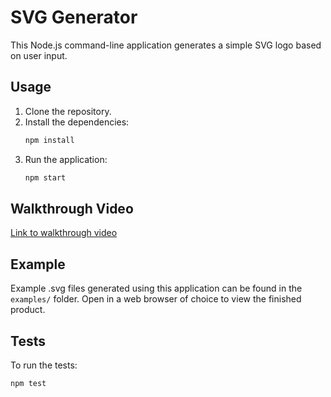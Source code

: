 # SVG Generator

This Node.js command-line application generates a simple SVG logo based on user input.

## Usage

1. Clone the repository.
2. Install the dependencies:
    ```bash
    npm install
    ```
3. Run the application:
    ```bash
    npm start
    ```

## Walkthrough Video

[Link to walkthrough video](https://drive.google.com/file/d/1blgc5kRnztzcpC9Eqs_hwn6tTt_iz2PW/view?usp=drive_link) <!-- Replace with actual video link -->

## Example

Example .svg files generated using this application can be found in the `examples/` folder. Open in a web browser of choice to view the finished product.

## Tests

To run the tests:
```bash
npm test
